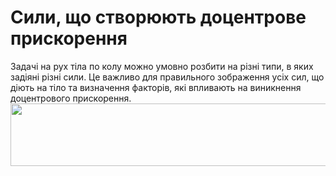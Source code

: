 # Сили, що створюють доцентрове прискорення

<div class="space">Задачi на рух тiла по колу можно умовно розбити на рiзнi типи, в яких задiянi рiзнi сили. Це важливо для правильного зображення усiх сил, що дiють на тiло та визначення факторiв, якi впливають на виникнення доцентрового прискорення.</div>

<div class="space"><img class="image" width="674" height="100" src="https://rawgit.com/chudaol/ed-era-book-physics/master/images/chapter_6/4.png"></div>